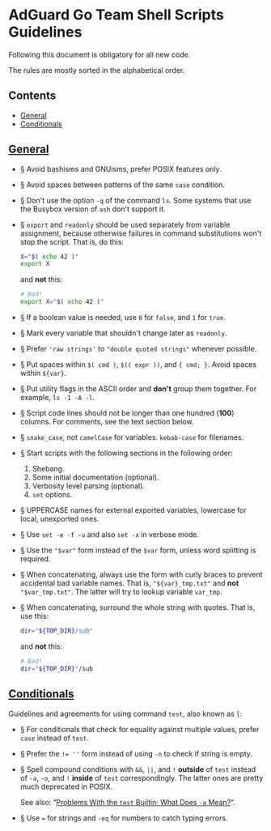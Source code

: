  #  AdGuard Go Team Shell Scripts Guidelines

Following this document is obligatory for all new code.

The rules are mostly sorted in the alphabetical order.



##  Contents

 *  [General](#shell-scripting)
 *  [Conditionals](#shell-conditionals)



##  <a href="#shell-scripting" id="shell-scripting" name="shell-scripting">General</a>

 *  <a href="#li-dc1fbac9" id="li-dc1fbac9" name="li-dc1fbac9">§</a>
    Avoid bashisms and GNUisms, prefer POSIX features only.

 *  <a href="#li-834a99be" id="li-834a99be" name="li-834a99be">§</a>
    Avoid spaces between patterns of the same `case` condition.

 *  <a href="#li-f0aa2892" id="li-f0aa2892" name="li-f0aa2892">§</a>
    Don't use the option `-q` of the command `ls`.  Some systems that use the
    Busybox version of `ash` don't support it.

 *  <a href="#li-4c329619" id="li-4c329619" name="li-4c329619">§</a>
    `export` and `readonly` should be used separately from variable assignment,
    because otherwise failures in command substitutions won't stop the script.
    That is, do this:

    ```sh
    X="$( echo 42 )"
    export X
    ```

    and **not** this:

    ```sh
    # Bad!
    export X="$( echo 42 )"
    ```

 *  <a href="#li-df531547" id="li-df531547" name="li-df531547">§</a>
    If a boolean value is needed, use `0` for `false`, and `1` for `true`.

 *  <a href="#li-f41e78ee" id="li-f41e78ee" name="li-f41e78ee">§</a>
    Mark every variable that shouldn't change later as `readonly`.

 *  <a href="#li-78816dc3" id="li-78816dc3" name="li-78816dc3">§</a>
    Prefer `'raw strings'` to `"double quoted strings"` whenever possible.

 *  <a href="#li-3a851da5" id="li-3a851da5" name="li-3a851da5">§</a>
    Put spaces within `$( cmd )`, `$(( expr ))`, and `{ cmd; }`.  Avoid spaces
    within `${var}`.

 *  <a href="#li-1e74ed3b" id="li-1e74ed3b" name="li-1e74ed3b">§</a>
    Put utility flags in the ASCII order and **don't** group them together.  For
    example, `ls -1 -A -l`.

 *  <a href="#li-be24aa66" id="li-be24aa66" name="li-be24aa66">§</a>
    Script code lines should not be longer than one hundred (**100**) columns.
    For comments, see the text section below.

 *  <a href="#li-e9ecb034" id="li-e9ecb034" name="li-e9ecb034">§</a>
    `snake_case`, not `camelCase` for variables.  `kebab-case` for filenames.

 *  <a href="#li-d585008c" id="li-d585008c" name="li-d585008c">§</a>
    Start scripts with the following sections in the following order:

    1.  Shebang.
    1.  Some initial documentation (optional).
    1.  Verbosity level parsing (optional).
    1.  `set` options.

 *  <a href="#li-1c82df53" id="li-1c82df53" name="li-1c82df53">§</a>
    UPPERCASE names for external exported variables, lowercase for local,
    unexported ones.

 *  <a href="#li-1184f72a" id="li-1184f72a" name="li-1184f72a">§</a>
    Use `set -e -f -u` and also `set -x` in verbose mode.

 *  <a href="#li-ba83aa34" id="li-ba83aa34" name="li-ba83aa34">§</a>
    Use the `"$var"` form instead of the `$var` form, unless word splitting is
    required.

 *  <a href="#li-5a57edc0" id="li-5a57edc0" name="li-5a57edc0">§</a>
    When concatenating, always use the form with curly braces to prevent
    accidental bad variable names.  That is, `"${var}_tmp.txt"` and **not**
    `"$var_tmp.txt"`.  The latter will try to lookup variable `var_tmp`.

 *  <a href="#li-e5cd3adb" id="li-e5cd3adb" name="li-e5cd3adb">§</a>
    When concatenating, surround the whole string with quotes.  That is, use
    this:

    ```sh
    dir="${TOP_DIR}/sub"
    ```

    and **not** this:

    ```sh
    # Bad!
    dir="${TOP_DIR}"/sub
    ```



##  <a href="#shell-conditionals" id="shell-conditionals" name="shell-conditionals">Conditionals</a>

Guidelines and agreements for using command `test`, also known as `[`:

 *  <a href="#li-885ebcf2" id="li-885ebcf2" name="li-885ebcf2">§</a>
    For conditionals that check for equality against multiple values, prefer
    `case` instead of `test`.

 *  <a href="#li-489f40c9" id="li-489f40c9" name="li-489f40c9">§</a>
    Prefer the `!= ''` form instead of using `-n` to check if string is empty.

 *  <a href="#li-dbf52941" id="li-dbf52941" name="li-dbf52941">§</a>
    Spell compound conditions with `&&`, `||`, and `!` **outside** of `test`
    instead of `-a`, `-o`, and `!` **inside** of `test` correspondingly.  The
    latter ones are pretty much deprecated in POSIX.

    See also: “[Problems With the `test` Builtin: What Does `-a` Mean?][test]”.

 *  <a href="#li-729c95fc" id="li-729c95fc" name="li-729c95fc">§</a>
    Use `=` for strings and `-eq` for numbers to catch typing errors.

[test]: https://www.oilshell.org/blog/2017/08/31.html
